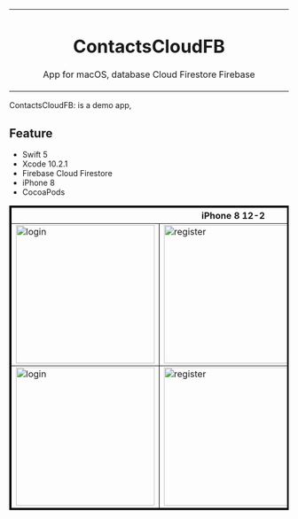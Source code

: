 <table align="center"><tr><td align="center" width="9999">

# ContactsCloudFB

App for macOS, database Cloud Firestore Firebase
</td></tr></table>


ContactsCloudFB: is a demo app, 

## Feature
- Swift 5
- Xcode 10.2.1
- Firebase  Cloud Firestore
- iPhone 8
- CocoaPods

<table border="3" bordercolor="black" align="center">
    <tr>
        <th colspan="3">iPhone 8 12-2 </th> 
    </tr>
    <tr>
        <td><img src="https://user-images.githubusercontent.com/10947013/57710566-7ea89100-766d-11e9-9105-10a36af20b03.png"             width="250" alt="login"></td>
        <td><img src="https://user-images.githubusercontent.com/10947013/57710662-a861b800-766d-11e9-8335-a5c39aaf10ed.png"             width="250" alt="register"></td>
        <td><img src="https://user-images.githubusercontent.com/10947013/57710718-bdd6e200-766d-11e9-8ec5-4d66d808ac5e.png"              width="250" alt="profile"></td>      
    </tr>    
 <tr>
        <td><img src="https://user-images.githubusercontent.com/10947013/57710808-e9f26300-766d-11e9-9427-1e83982df9b2.png"             width="250" alt="login"></td>
        <td><img src="https://user-images.githubusercontent.com/10947013/57710839-fecef680-766d-11e9-91af-e373cb3202d3.png"             width="250" alt="register"></td>
        <td><img src="https://user-images.githubusercontent.com/10947013/57710895-10b09980-766e-11e9-9c5d-8ba33ec6a651.png"              width="250" alt="profile"></td>      
    </tr>
</table>

